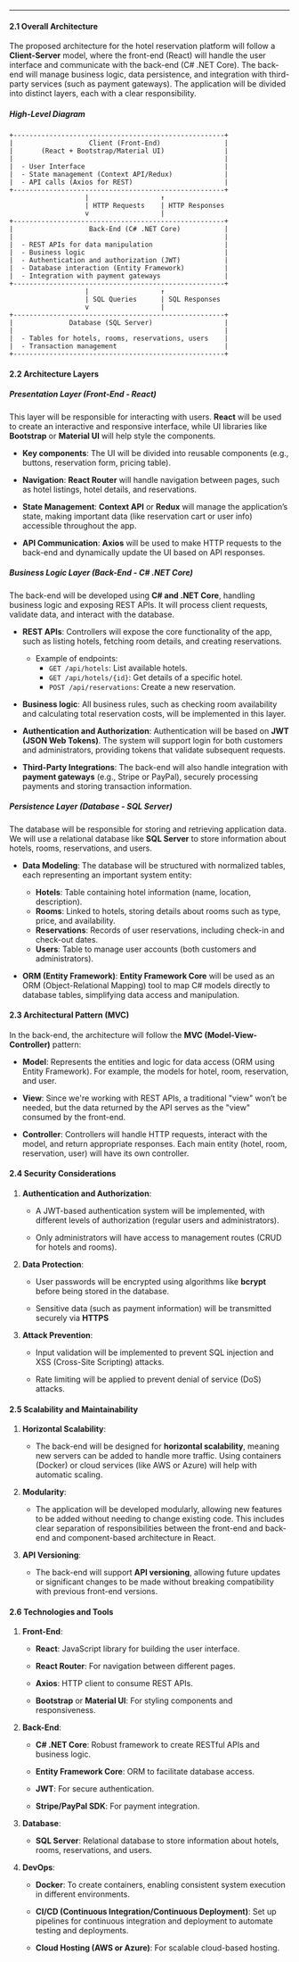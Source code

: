 ___
#### **2.1 Overall Architecture**

The proposed architecture for the hotel reservation platform will follow a **Client-Server** model, where the front-end (React) will handle the user interface and communicate with the back-end (C# .NET Core). The back-end will manage business logic, data persistence, and integration with third-party services (such as payment gateways). The application will be divided into distinct layers, each with a clear responsibility.

##### **High-Level Diagram**

```
+-----------------------------------------------------+
|                   Client (Front-End)                |
|       (React + Bootstrap/Material UI)               |
|                                                     |
|  - User Interface                                   |
|  - State management (Context API/Redux)             |
|  - API calls (Axios for REST)                       |
+-----------------------------------------------------+
                   |                  ↑ 
                   | HTTP Requests    | HTTP Responses
                   v                  | 
+-----------------------------------------------------+
|                   Back-End (C# .NET Core)           |
|                                                     |
|  - REST APIs for data manipulation                  |
|  - Business logic                                   |
|  - Authentication and authorization (JWT)           |
|  - Database interaction (Entity Framework)          |
|  - Integration with payment gateways                |
+-----------------------------------------------------+
                   |                  ↑ 
                   | SQL Queries      | SQL Responses
                   v                  | 
+-----------------------------------------------------+
|              Database (SQL Server)                  |
|                                                     |
|  - Tables for hotels, rooms, reservations, users    |
|  - Transaction management                           |
+-----------------------------------------------------+

```

#### **2.2 Architecture Layers**

##### **Presentation Layer (Front-End - React)**

This layer will be responsible for interacting with users. **React** will be used to create an interactive and responsive interface, while UI libraries like **Bootstrap** or **Material UI** will help style the components.

- **Key components**: The UI will be divided into reusable components (e.g., buttons, reservation form, pricing table).

- **Navigation**: **React Router** will handle navigation between pages, such as hotel listings, hotel details, and reservations.

- **State Management**: **Context API** or **Redux** will manage the application’s state, making important data (like reservation cart or user info) accessible throughout the app.

- **API Communication**: **Axios** will be used to make HTTP requests to the back-end and dynamically update the UI based on API responses.

##### **Business Logic Layer (Back-End - C# .NET Core)**

The back-end will be developed using **C# and .NET Core**, handling business logic and exposing REST APIs. It will process client requests, validate data, and interact with the database.

- **REST APIs**: Controllers will expose the core functionality of the app, such as listing hotels, fetching room details, and creating reservations.
    
    - Example of endpoints:
        - `GET /api/hotels`: List available hotels.
        - `GET /api/hotels/{id}`: Get details of a specific hotel.
        - `POST /api/reservations`: Create a new reservation.

- **Business logic**: All business rules, such as checking room availability and calculating total reservation costs, will be implemented in this layer.
    
- **Authentication and Authorization**: Authentication will be based on **JWT (JSON Web Tokens)**. The system will support login for both customers and administrators, providing tokens that validate subsequent requests.
    
- **Third-Party Integrations**: The back-end will also handle integration with **payment gateways** (e.g., Stripe or PayPal), securely processing payments and storing transaction information.
    

##### **Persistence Layer (Database - SQL Server)**

The database will be responsible for storing and retrieving application data. We will use a relational database like **SQL Server** to store information about hotels, rooms, reservations, and users.

- **Data Modeling**: The database will be structured with normalized tables, each representing an important system entity:
    
    - **Hotels**: Table containing hotel information (name, location, description).
    - **Rooms**: Linked to hotels, storing details about rooms such as type, price, and availability.
    - **Reservations**: Records of user reservations, including check-in and check-out dates.
    - **Users**: Table to manage user accounts (both customers and administrators).

- **ORM (Entity Framework)**: **Entity Framework Core** will be used as an ORM (Object-Relational Mapping) tool to map C# models directly to database tables, simplifying data access and manipulation.
    

#### **2.3 Architectural Pattern (MVC)**

In the back-end, the architecture will follow the **MVC (Model-View-Controller)** pattern:

- **Model**: Represents the entities and logic for data access (ORM using Entity Framework). For example, the models for hotel, room, reservation, and user.

- **View**: Since we're working with REST APIs, a traditional "view" won’t be needed, but the data returned by the API serves as the "view" consumed by the front-end.

- **Controller**: Controllers will handle HTTP requests, interact with the model, and return appropriate responses. Each main entity (hotel, room, reservation, user) will have its own controller.

#### **2.4 Security Considerations**

1. **Authentication and Authorization**:
    
    - A JWT-based authentication system will be implemented, with different levels of authorization (regular users and administrators).

    - Only administrators will have access to management routes (CRUD for hotels and rooms).

1. **Data Protection**:
    
    - User passwords will be encrypted using algorithms like **bcrypt** before being stored in the database.

    - Sensitive data (such as payment information) will be transmitted securely via **HTTPS**

1. **Attack Prevention**:
    
    - Input validation will be implemented to prevent SQL injection and XSS (Cross-Site Scripting) attacks.

    - Rate limiting will be applied to prevent denial of service (DoS) attacks.

#### **2.5 Scalability and Maintainability**

1. **Horizontal Scalability**:
    
    - The back-end will be designed for **horizontal scalability**, meaning new servers can be added to handle more traffic. Using containers (Docker) or cloud services (like AWS or Azure) will help with automatic scaling.

1. **Modularity**:
    
    - The application will be developed modularly, allowing new features to be added without needing to change existing code. This includes clear separation of responsibilities between the front-end and back-end and component-based architecture in React.

1. **API Versioning**:
    
    - The back-end will support **API versioning**, allowing future updates or significant changes to be made without breaking compatibility with previous front-end versions.

#### **2.6 Technologies and Tools**

1. **Front-End**:
    
    - **React**: JavaScript library for building the user interface.

    - **React Router**: For navigation between different pages.

    - **Axios**: HTTP client to consume REST APIs.

    - **Bootstrap** or **Material UI**: For styling components and responsiveness.

1. **Back-End**:
    
    - **C# .NET Core**: Robust framework to create RESTful APIs and business logic.

    - **Entity Framework Core**: ORM to facilitate database access.

    - **JWT**: For secure authentication.

    - **Stripe/PayPal SDK**: For payment integration.

1. **Database**:
    
    - **SQL Server**: Relational database to store information about hotels, rooms, reservations, and users.

1. **DevOps**:
    
    - **Docker**: To create containers, enabling consistent system execution in different environments.

    - **CI/CD (Continuous Integration/Continuous Deployment)**: Set up pipelines for continuous integration and deployment to automate testing and deployments.

    - **Cloud Hosting (AWS or Azure)**: For scalable cloud-based hosting.